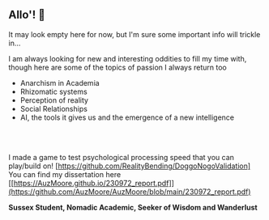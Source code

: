 ## Allo'! 👋

It may look empty here for now, but I'm sure some important info will trickle in...

I am always looking for new and interesting oddities to fill my time with, though here are some of the topics of passion I always return too
- Anarchism in Academia
- Rhizomatic systems
- Perception of reality
- Social Relationships
- AI, the tools it gives us and the emergence of a new intelligence
<br>
<br>

I made a game to test psychological processing speed that you can play/build on!
[https://github.com/RealityBending/DoggoNogoValidation]
<br>
<be>
You can find my dissertation here
[[https://AuzMoore.github.io/230972_report.pdf]](https://github.com/AuzMoore/AuzMoore/blob/main/230972_report.pdf)


**Sussex Student, Nomadic Academic, Seeker of Wisdom and Wanderlust**
<!--
**AuzMoore/AuzMoore** is a ✨ _special_ ✨ repository because its `README.md` (this file) appears on your GitHub profile.

Here are some ideas to get you started:

- 🔭 I’m currently working on ...
- 🌱 I’m currently learning ...
- 👯 I’m looking to collaborate on ...
- 🤔 I’m looking for help with ...
- 💬 Ask me about ...
- 📫 How to reach me: ...
- 😄 Pronouns: ...
- ⚡ Fun fact: ...
-->
